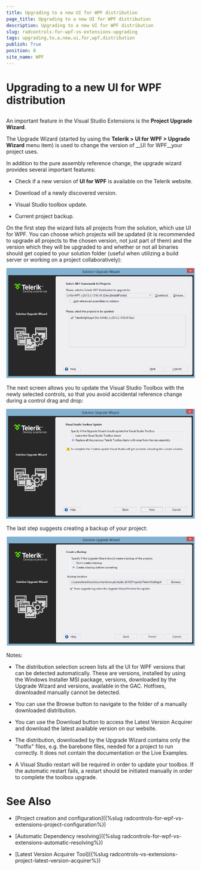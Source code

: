 ```yaml
---
title: Upgrading to a new UI for WPF distribution
page_title: Upgrading to a new UI for WPF distribution
description: Upgrading to a new UI for WPF distribution
slug: radcontrols-for-wpf-vs-extensions-upgrading
tags: upgrading,to,a,new,ui,for,wpf,distribution
publish: True
position: 8
site_name: WPF
---
```


# Upgrading to a new UI for WPF distribution



## 

An important feature in the Visual Studio Extensions is the __Project Upgrade Wizard__.

The Upgrade Wizard (started by using the __Telerik > UI for WPF > Upgrade Wizard__ menu item) is used to change the version of __UI for WPF__your project uses. 

In addition to the pure assembly reference change, the upgrade wizard provides several important features: 

* Check if a new version of __UI for WPF__ is available on the Telerik website.

* Download of a newly discovered version. 

* Visual Studio toolbox update. 

* Current project backup. 

On the first step the wizard lists all projects from the solution, which use UI for WPF.
        You can choose which projects will be updated (it is recommended to upgrade all projects to the chosen version, 
        not just part of them) and the version which they will be upgraded to and whether or not all binaries should get copied to your solution folder
        (useful when utilizing a build server or working on a project collaboratively):

![VSExtentions WPF Upgrade Wizard](images/VSExtentions_WPF_UpgradeWizard.png)

The next screen allows you to update the Visual Studio Toolbox with the newly selected controls, so that you avoid accidental reference change during a control drag and drop: 

![VSExtentions WPF Upgrade Wizard Toolbox](images/VSExtentions_WPF_UpgradeWizardToolbox.png)

The last step suggests creating a backup of your project: 

![VSExtentions WPF Upgrade Wizard Backup](images/VSExtentions_WPF_UpgradeWizardBackup.png)

Notes: 

* The distribution selection screen lists all the UI for WPF versions that can be detected automatically. These are versions, installed by using the Windows Installer MSI package, versions, downloaded by the Upgrade Wizard and versions, available in the GAC. Hotfixes, downloaded manually cannot be detected. 

* You can use the Browse button to navigate to the folder of a manually downloaded distribution.

* You can use the Download button to access the Latest Version Acquirer and download the latest available version on our website. 

* The distribution, downloaded by the Upgrade Wizard contains only the "hotfix" files, e.g. the barebone files, needed for a project to run correctly. It does not contain the documentation or the Live Examples.

* A Visual Studio restart will be required in order to update your toolbox. If the automatic restart fails, a restart should be initiated manually in order to complete the toolbox upgrade.


# See Also

 * [Project creation and configuration]({%slug radcontrols-for-wpf-vs-extensions-project-configuration%})

 * [Automatic Dependency resolving]({%slug radcontrols-for-wpf-vs-extensions-automatic-resolving%})

 * [Latest Version Acquirer Tool]({%slug radcontrols-vs-extensions-project-latest-version-acquirer%})
